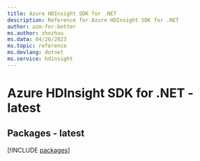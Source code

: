 ```yaml
---
title: Azure HDInsight SDK for .NET
description: Reference for Azure HDInsight SDK for .NET
author: aim-for-better
ms.author: zhezhou
ms.data: 04/26/2023
ms.topic: reference
ms.devlang: dotnet
ms.service: hdinsight
---
```

# Azure HDInsight SDK for .NET - latest
## Packages - latest
[!INCLUDE [packages](hdinsight-index.md)]